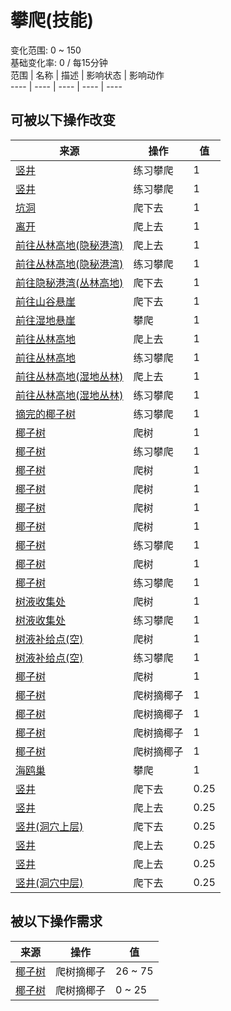 # 攀爬(技能)  
变化范围: 0 ~ 150  
基础变化率: 0 / 每15分钟  
范围  |  名称  |  描述  |  影响状态  |  影响动作  
----  |  ----  |  ----  |  ----  |  ----  
## 可被以下操作改变  
来源  |  操作  |  值  
----  |  ----  |  ----  
[竖井](ShaftFloodedChamberToCrystalChamber.md)  |  练习攀爬  |  1  
[竖井](ShaftLowChamberToMidChamber.md)  |  练习攀爬  |  1  
[坑洞](HighlandHoleEntrance.md)  |  爬下去  |  1  
[离开](HighlandHoleExit.md)  |  爬上去  |  1  
[前往丛林高地(隐秘港湾)](Path_CoveToJungleHighlands.md)  |  爬上去  |  1  
[前往丛林高地(隐秘港湾)](Path_CoveToJungleHighlands.md)  |  练习攀爬  |  1  
[前往隐秘港湾(丛林高地)](Path_JungleHighlandsToCove.md)  |  爬下去  |  1  
[前往山谷悬崖](Path_JungleHighlandsToValley.md)  |  爬下去  |  1  
[前往湿地悬崖](Path_JungleHighlandsToWetlands.md)  |  攀爬  |  1  
[前往丛林高地](Path_ValleyToJungleHighlands.md)  |  爬上去  |  1  
[前往丛林高地](Path_ValleyToJungleHighlands.md)  |  练习攀爬  |  1  
[前往丛林高地(湿地丛林)](Path_WetlandsToJungleHighlands.md)  |  爬上去  |  1  
[前往丛林高地(湿地丛林)](Path_WetlandsToJungleHighlands.md)  |  练习攀爬  |  1  
[摘完的椰子树](PalmTreeCleared.md)  |  练习攀爬  |  1  
[椰子树](PalmTreeNew.md)  |  爬树  |  1  
[椰子树](PalmTreeNew.md)  |  练习攀爬  |  1  
[椰子树](PalmTreeNewMultiEventOld.md)  |  爬树  |  1  
[椰子树](PalmTreeNewMultiEventOld.md)  |  爬树  |  1  
[椰子树](PalmTreeNewMultiEventOld.md)  |  爬树  |  1  
[椰子树](PalmTreeNewMultiEventOld.md)  |  爬树  |  1  
[椰子树](PalmTreeNewMultiEventOld.md)  |  练习攀爬  |  1  
[椰子树](PalmTreeOld.md)  |  爬树  |  1  
[椰子树](PalmTreeOld.md)  |  练习攀爬  |  1  
[树液收集处](PalmTreeSapStation.md)  |  爬树  |  1  
[树液收集处](PalmTreeSapStation.md)  |  练习攀爬  |  1  
[树液补给点(空)](PalmTreeSapStationEmpty.md)  |  爬树  |  1  
[树液补给点(空)](PalmTreeSapStationEmpty.md)  |  练习攀爬  |  1  
[椰子树](PalmTree_IH.md)  |  爬树  |  1  
[椰子树](PalmTree_Unique.md)  |  爬树摘椰子  |  1  
[椰子树](PalmTree_Unique.md)  |  爬树摘椰子  |  1  
[椰子树](PalmTree_Unique.md)  |  爬树摘椰子  |  1  
[椰子树](PalmTree_Unique.md)  |  爬树摘椰子  |  1  
[海鸥巢](SeagullNest.md)  |  攀爬  |  1  
[竖井](ShaftCrystalChamberToFloodedChamber.md)  |  爬下去  |  0.25  
[竖井](ShaftFloodedChamberToCrystalChamber.md)  |  爬上去  |  0.25  
[竖井(洞穴上层)](ShaftHighChamberToMidChamber.md)  |  爬下去  |  0.25  
[竖井](ShaftLowChamberToMidChamber.md)  |  爬上去  |  0.25  
[竖井](ShaftMidChamberToHighChamber.md)  |  爬上去  |  0.25  
[竖井(洞穴中层)](ShaftMidChamberToLowChamber.md)  |  爬下去  |  0.25  
## 被以下操作需求  
来源  |  操作  |  值  
----  |  ----  |  ----  
[椰子树](PalmTree_Unique.md)  |  爬树摘椰子  |  26 ~ 75  
[椰子树](PalmTree_Unique.md)  |  爬树摘椰子  |  0 ~ 25  
